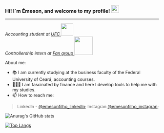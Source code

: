 ### Hi! I´m Émeson, and welcome to my profile! <img src="https://media.giphy.com/media/hvRJCLFzcasrR4ia7z/giphy.gif" width="25px">
<hr>

<p><em>Accounting student at <a target="_blank" href="http://www.ufc.br/">UFC </a><img src="https://media.giphy.com/media/3owyp2SViuDIGh8YoM/giphy.gif" width="40"></br>Controllership intern at <a target="_blank" href="http://www.grupofan.com/pt/grupo/" >Fan group </a><img src="https://media.giphy.com/media/xT5LMWNOjGqJzUfyve/giphy.gif" width="60"> 
  
</em></p>

About me:

- 📚 I am currently studying at the business faculty of the Federal University of Ceará, accounting courses.
- 👩🏼‍💻 I am fascinated by finance and here I develop tools to help me with my studies.
- 📫 How to reach me: 
>Linkedln - [@emesonfilho_linkedln](https://www.linkedin.com/in/%C3%A9meson-de-sousa-622037180/);
>Instagran [@emesonfilho_instagran](https://www.instagram.com/emesonsousa/?hl=pt-br);


![Anurag's GitHub stats](https://github-readme-stats.vercel.app/api?username=emesonfilho&show_icons=true&hide=contribs,issues,prs&theme=dark)

[![Top Langs](https://github-readme-stats.vercel.app/api/top-langs/?username=emesonfilho&theme=dark)](https://github.com/emesonfilho/github-readme-stats)
